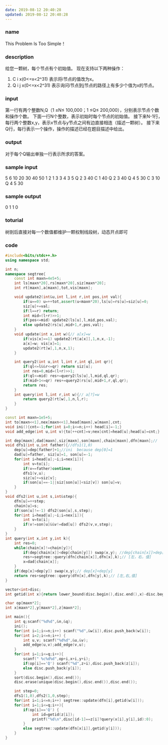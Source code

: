 ```yaml
---
date: 2019-08-12 20:40:28
updated: 2019-08-12 20:40:28
---
```


### name
This Problem Is Too Simple！

### description
给您一颗树，每个节点有个初始值。
现在支持以下两种操作：
1. C i x(0<=x<2^31) 表示将i节点的值改为x。
2. Q i j x(0<=x<2^31) 表示询问i节点到j节点的路径上有多少个值为x的节点。

<!---more-->

### input
第一行有两个整数N,Q（1 ≤N≤ 100,000；1 ≤Q≤ 200,000），分别表示节点个数和操作个数。
下面一行N个整数，表示初始时每个节点的初始值。
接下来N-1行，每行两个整数x,y，表示x节点与y节点之间有边直接相连（描述一颗树）。
接下来Q行，每行表示一个操作，操作的描述已经在题目描述中给出。

### output
对于每个Q输出单独一行表示所求的答案。

### sample input
5 6
10 20 30 40 50
1 2
1 3
3 4
3 5
Q 2 3 40
C 1 40
Q 2 3 40
Q 4 5 30
C 3 10
Q 4 5 30

### sample output
0
1
1
0

### toturial
树剖后直接对每一个数值都维护一颗权制线段树，动态开点即可

### code
```cpp
#include<bits/stdc++.h>
using namespace std;

int n;
namespace segtree{
    const int maxn=4e5+5;
    int ls[maxn*20],rs[maxn*20],siz[maxn*20];
    int rt[maxn],a[maxn],tot,vis[maxn];

    void update2(int&u,int l,int r,int pos,int val){
        if(u==0) u=++tot,assert(u<maxn*20),ls[u]=rs[u]=siz[u]=0;
        siz[u]+=val;
        if(l==r) return;
        int mid=(l+r)>>1;
        if(pos<=mid) update2(ls[u],l,mid,pos,val);
        else update2(rs[u],mid+1,r,pos,val);
    }
    void update(int x,int w){// a[x]=w
        if(vis[x]==1) update2(rt[a[x]],1,n,x,-1);
        a[x]=w; vis[x]=1;
        update2(rt[w],1,n,x,1);
    }

    int query2(int u,int l,int r,int ql,int qr){
        if(ql<=l&&r<=qr) return siz[u];
        int res=0,mid=(l+r)>>1;
        if(ql<=mid) res+=query2(ls[u],l,mid,ql,qr);
        if(mid+1<=qr) res+=query2(rs[u],mid+1,r,ql,qr);
        return res;
    }
    int query(int l,int r,int w){// a[?]=w
        return query2(rt[w],1,n,l,r);
    }
}

const int maxn=1e5+5;
int to[maxn<<1],nex[maxn<<1],head[maxn],w[maxn],cnt;
void ini(){cnt=-1;for(int i=0;i<=n;i++) head[i]=-1;}
void add_edge(int u,int v){to[++cnt]=v;nex[cnt]=head[u];head[u]=cnt;}

int dep[maxn],dad[maxn],siz[maxn],son[maxn],chain[maxn],dfn[maxn];//
void dfs1(int u,int father){//dfs1(1,0)
    dep[u]=dep[father]+1;//ini  because dep[0]=1
    dad[u]=father, siz[u]=1, son[u]=-1;
    for(int i=head[u];~i;i=nex[i]){
        int v=to[i];
        if(v==father)continue;
        dfs1(v,u);
        siz[u]+=siz[v];
        if(son[u]==-1||siz[son[u]]<siz[v]) son[u]=v;
    }
}
void dfs2(int u,int s,int&step){
    dfn[u]=++step;
    chain[u]=s;
    if(son[u]!=-1) dfs2(son[u],s,step);
    for(int i=head[u];~i;i=nex[i]){
        int v=to[i];
        if(v!=son[u]&&v!=dad[u]) dfs2(v,v,step);
    }
}
int query(int x,int y,int k){
    int res=0;
    while(chain[x]!=chain[y]){
        if(dep[chain[x]]<dep[chain[y]]) swap(x,y); //dep[chain[x]]>dep[chain[y]]
        res+=segtree::query(dfn[chain[x]],dfn[x],k);// [左，右，值]
        x=dad[chain[x]];
    }
    if(dep[x]>dep[y]) swap(x,y);// dep[x]<dep[y]
    return res+segtree::query(dfn[x],dfn[y],k);// [左,右,值]
}

vector<int>disc;
int getid(int x){return lower_bound(disc.begin(),disc.end(),x)-disc.begin()+1;}

char op[maxn*2];
int x[maxn*2],y[maxn*2],z[maxn*2];

int main(){
    int q;scanf("%d%d",&n,&q);
    ini();
    for(int i=1;i<=n;i++) scanf("%d",&w[i]),disc.push_back(w[i]);
    for(int i=2;i<=n;i++) {
        int u,v; scanf("%d%d",&u,&v);
        add_edge(u,v);add_edge(v,u);
    }
    for(int i=1;i<=q;i++){
        scanf(" %c%d%d",op+i,x+i,y+i);
        if(op[i]=='Q') scanf("%d",z+i),disc.push_back(z[i]);
        else disc.push_back(y[i]);
    }
    sort(disc.begin(),disc.end());
    disc.erase(unique(disc.begin(),disc.end()),disc.end());

    int step=0;
    dfs1(1,0),dfs2(1,0,step);
    for(int i=1;i<=n;i++) segtree::update(dfn[i],getid(w[i]));
    for(int i=1;i<=q;i++){
        if(op[i]=='Q') {
            int id=getid(z[i]);
            printf("%d\n",disc[id-1]==z[i]?query(x[i],y[i],id):0);
        }
        else segtree::update(dfn[x[i]],getid(y[i]));
    }
}
```